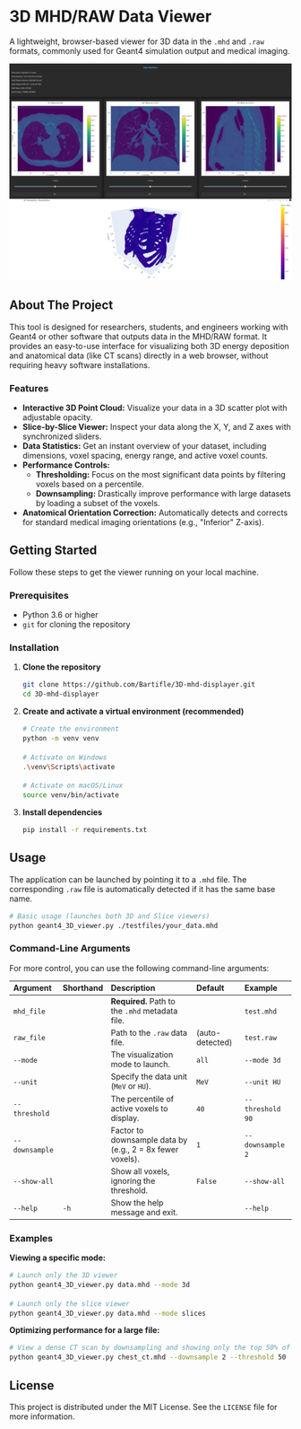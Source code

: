 # 3D MHD/RAW Data Viewer

A lightweight, browser-based viewer for 3D data in the `.mhd` and `.raw` formats, commonly used for Geant4 simulation output and medical imaging.

![Project Screenshot](assets/screenshot.png)

## About The Project

This tool is designed for researchers, students, and engineers working with Geant4 or other software that outputs data in the MHD/RAW format. It provides an easy-to-use interface for visualizing both 3D energy deposition and anatomical data (like CT scans) directly in a web browser, without requiring heavy software installations.

### Features

-   **Interactive 3D Point Cloud:** Visualize your data in a 3D scatter plot with adjustable opacity.
-   **Slice-by-Slice Viewer:** Inspect your data along the X, Y, and Z axes with synchronized sliders.
-   **Data Statistics:** Get an instant overview of your dataset, including dimensions, voxel spacing, energy range, and active voxel counts.
-   **Performance Controls:**
    -   **Thresholding:** Focus on the most significant data points by filtering voxels based on a percentile.
    -   **Downsampling:** Drastically improve performance with large datasets by loading a subset of the voxels.
-   **Anatomical Orientation Correction:** Automatically detects and corrects for standard medical imaging orientations (e.g., "Inferior" Z-axis).

## Getting Started

Follow these steps to get the viewer running on your local machine.

### Prerequisites

-   Python 3.6 or higher
-   `git` for cloning the repository

### Installation

1.  **Clone the repository**

    ```bash
    git clone https://github.com/Bartifle/3D-mhd-displayer.git
    cd 3D-mhd-displayer
    ```

2.  **Create and activate a virtual environment (recommended)**

    ```bash
    # Create the environment
    python -m venv venv

    # Activate on Windows
    .\venv\Scripts\activate

    # Activate on macOS/Linux
    source venv/bin/activate
    ```

3.  **Install dependencies**
    ```bash
    pip install -r requirements.txt
    ```

## Usage

The application can be launched by pointing it to a `.mhd` file. The corresponding `.raw` file is automatically detected if it has the same base name.

```bash
# Basic usage (launches both 3D and Slice viewers)
python geant4_3D_viewer.py ./testfiles/your_data.mhd
```

### Command-Line Arguments

For more control, you can use the following command-line arguments:

| Argument       | Shorthand | Description                                               | Default         | Example          |
| :------------- | :-------- | :-------------------------------------------------------- | :-------------- | :--------------- |
| `mhd_file`     |           | **Required.** Path to the `.mhd` metadata file.           |                 | `test.mhd`       |
| `raw_file`     |           | Path to the `.raw` data file.                             | (auto-detected) | `test.raw`       |
| `--mode`       |           | The visualization mode to launch.                         | `all`           | `--mode 3d`      |
| `--unit`       |           | Specify the data unit (`MeV` or `HU`).                    | `MeV`           | `--unit HU`      |
| `--threshold`  |           | The percentile of active voxels to display.               | `40`            | `--threshold 90` |
| `--downsample` |           | Factor to downsample data by (e.g., 2 = 8x fewer voxels). | `1`             | `--downsample 2` |
| `--show-all`   |           | Show all voxels, ignoring the threshold.                  | `False`         | `--show-all`     |
| `--help`       | `-h`      | Show the help message and exit.                           |                 | `--help`         |

### Examples

**Viewing a specific mode:**

```bash
# Launch only the 3D viewer
python geant4_3D_viewer.py data.mhd --mode 3d

# Launch only the slice viewer
python geant4_3D_viewer.py data.mhd --mode slices
```

**Optimizing performance for a large file:**

```bash
# View a dense CT scan by downsampling and showing only the top 50% of voxels
python geant4_3D_viewer.py chest_ct.mhd --downsample 2 --threshold 50
```

## License

This project is distributed under the MIT License. See the `LICENSE` file for more information.
